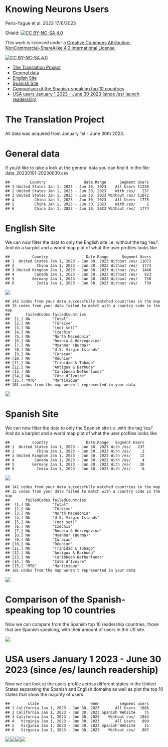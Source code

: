 Knowing Neurons Users
================
Peris-Yague et al. 2023
17/6/2023

Shield: [![CC BY-NC-SA 4.0][cc-by-nc-sa-shield]][cc-by-nc-sa]

This work is licensed under a
[Creative Commons Attribution-NonCommercial-ShareAlike 4.0 International License][cc-by-nc-sa].

[![CC BY-NC-SA 4.0][cc-by-nc-sa-image]][cc-by-nc-sa]

[cc-by-nc-sa]: http://creativecommons.org/licenses/by-nc-sa/4.0/
[cc-by-nc-sa-image]: https://licensebuttons.net/l/by-nc-sa/4.0/88x31.png
[cc-by-nc-sa-shield]: https://img.shields.io/badge/License-CC%20BY--NC--SA%204.0-lightgrey.svg

  - [The Translation Project](#the-translation-project)
  - [General data](#general-data)
  - [English Site](#english-site)
  - [Spanish Site](#spanish-site)
  - [Comparison of the Spanish-speaking top 10
    countries](#comparison-of-the-spanish-speaking-top-10-countries)
  - [USA users January 1 2023 - June 30 2023 (since /es/ launch
    readership)](#usa-users-january-1-2023---june-30-2023-since-es-launch-readership)

# The Translation Project

All data was acquired from January 1st - June 30th 2023.

# General data

If you’d like to take a look at the general data you can find it in the
file: data\_20230101-20230630.csv

    ##         Country                 Date.Range      Segment Users
    ## 1 United States Jan 1, 2023 - Jun 30, 2023    All Users 11238
    ## 2 United States Jan 1, 2023 - Jun 30, 2023    With /es/   237
    ## 3 United States Jan 1, 2023 - Jun 30, 2023 Without /es/ 11072
    ## 4         China Jan 1, 2023 - Jun 30, 2023    All Users  1775
    ## 5         China Jan 1, 2023 - Jun 30, 2023    With /es/     2
    ## 6         China Jan 1, 2023 - Jun 30, 2023 Without /es/  1774

# English Site

We can now filter the data to only the English site i.e. without the tag
‘/es/’. And do a barplot and a world map plot of what the user profiles
looks like

    ##          Country                 Date.Range      Segment Users
    ## 1  United States Jan 1, 2023 - Jun 30, 2023 Without /es/ 11072
    ## 2          China Jan 1, 2023 - Jun 30, 2023 Without /es/  1774
    ## 3 United Kingdom Jan 1, 2023 - Jun 30, 2023 Without /es/  1448
    ## 4         Canada Jan 1, 2023 - Jun 30, 2023 Without /es/   923
    ## 5        Germany Jan 1, 2023 - Jun 30, 2023 Without /es/   750
    ## 6          India Jan 1, 2023 - Jun 30, 2023 Without /es/   739

![](README_files/readership_analysis_KN_files/figure-gfm/unnamed-chunk-3-1.png)<!-- -->

    ## 142 codes from your data successfully matched countries in the map
    ## 15 codes from your data failed to match with a country code in the map
    ##       failedCodes failedCountries        
    ##  [1,] NA          "Total"                
    ##  [2,] NA          "Türkiye"              
    ##  [3,] NA          "(not set)"            
    ##  [4,] NA          "Czechia"              
    ##  [5,] NA          "North Macedonia"      
    ##  [6,] NA          "Bosnia & Herzegovina" 
    ##  [7,] NA          "Myanmar (Burma)"      
    ##  [8,] NA          "U.S. Virgin Islands"  
    ##  [9,] NA          "Curaçao"              
    ## [10,] NA          "Réunion"              
    ## [11,] NA          "Trinidad & Tobago"    
    ## [12,] NA          "Antigua & Barbuda"    
    ## [13,] NA          "Caribbean Netherlands"
    ## [14,] NA          "Côte d’Ivoire"        
    ## [15,] "MTQ"       "Martinique"           
    ## 101 codes from the map weren't represented in your data

![](README_files/readership_analysis_KN_files/figure-gfm/unnamed-chunk-3-2.png)<!-- -->

# Spanish Site

We can now filter the data to only the Spanish site i.e. with the tag
‘/es/’. And do a barplot and a world map plot of what the user
profiles looks like

    ##          Country                 Date.Range   Segment Users
    ## 1  United States Jan 1, 2023 - Jun 30, 2023 With /es/   237
    ## 2          China Jan 1, 2023 - Jun 30, 2023 With /es/     2
    ## 3 United Kingdom Jan 1, 2023 - Jun 30, 2023 With /es/    12
    ## 4         Canada Jan 1, 2023 - Jun 30, 2023 With /es/     4
    ## 5        Germany Jan 1, 2023 - Jun 30, 2023 With /es/    20
    ## 6          India Jan 1, 2023 - Jun 30, 2023 With /es/     6

![](README_files/readership_analysis_KN_files/figure-gfm/unnamed-chunk-4-1.png)<!-- -->

    ## 142 codes from your data successfully matched countries in the map
    ## 15 codes from your data failed to match with a country code in the map
    ##       failedCodes failedCountries        
    ##  [1,] NA          "Total"                
    ##  [2,] NA          "Türkiye"              
    ##  [3,] NA          "North Macedonia"      
    ##  [4,] NA          "U.S. Virgin Islands"  
    ##  [5,] NA          "(not set)"            
    ##  [6,] NA          "Czechia"              
    ##  [7,] NA          "Bosnia & Herzegovina" 
    ##  [8,] NA          "Myanmar (Burma)"      
    ##  [9,] NA          "Curaçao"              
    ## [10,] NA          "Réunion"              
    ## [11,] NA          "Trinidad & Tobago"    
    ## [12,] NA          "Antigua & Barbuda"    
    ## [13,] NA          "Caribbean Netherlands"
    ## [14,] NA          "Côte d’Ivoire"        
    ## [15,] "MTQ"       "Martinique"           
    ## 101 codes from the map weren't represented in your data

![](README_files/readership_analysis_KN_files/figure-gfm/unnamed-chunk-4-2.png)<!-- -->

# Comparison of the Spanish-speaking top 10 countries

Now we can compare from the Spanish top 10 readership countries, those
that are Spanish speaking, with their amount of users in the US site.

![](README_files/readership_analysis_KN_files/figure-gfm/unnamed-chunk-5-1.png)<!-- -->

# USA users January 1 2023 - June 30 2023 (since /es/ launch readership)

Now we can look at the users profile across different states in the
United States separating the Spanish and English domains as well as plot
the top 10 states that show the majority of users.

    ##        state                       when         segment users
    ## 1 California Jan 1, 2023 - Jun 30, 2023       All Users  1886
    ## 2 California Jan 1, 2023 - Jun 30, 2023 Spanish Website    75
    ## 3 California Jan 1, 2023 - Jun 30, 2023    Without /es/  1844
    ## 4   Virginia Jan 1, 2023 - Jun 30, 2023       All Users   899
    ## 5   Virginia Jan 1, 2023 - Jun 30, 2023 Spanish Website    15
    ## 6   Virginia Jan 1, 2023 - Jun 30, 2023    Without /es/   887

![](README_files/readership_analysis_KN_files/figure-gfm/unnamed-chunk-6-1.png)<!-- -->![](README_files/readership_analysis_KN_files/figure-gfmunnamed-chunk-6-2.png)<!-- -->![](README_files/readership_analysis_KN_files/figure-gfm/unnamed-chunk-6-3.png)<!-- -->![](README_files/readership_analysis_KN_files/figure-gfm/unnamed-chunk-6-4.png)<!-- -->

